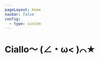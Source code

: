 ```yaml
---
pageLayout: home
navbar: false
config:
  - type: custom
---
```


# Ciallo～ (∠・ω< )⌒★

<!-- Use a Random Ascii Art -->
<AsciiArt theme="auto" />

<!-- Use a specific Ascii Art -->
<!-- <AsciiArt name="maa-logo-with-endorsement" theme="disable" /> -->
